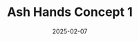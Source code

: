 ---
date: 2025-02-07
image_path: /images/gallery/ash-hands-concept-1.jpg
title: Ash Hands Concept 1
description: Ash Hands Concept.
source: https://bsky.app/profile/fpcstudio.bsky.social/post/3lhm7n3qckk2c
height: 1350
width: 1080 
tags: ["Faction", "Concept"]
---